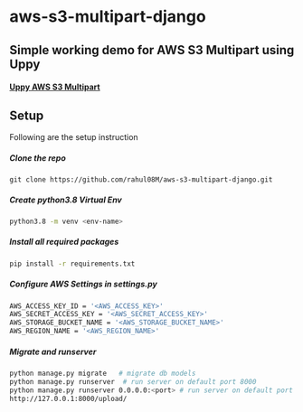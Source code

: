 # aws-s3-multipart-django
## Simple working demo for AWS S3 Multipart using Uppy
#### [Uppy AWS S3 Multipart](https://uppy.io/docs/aws-s3-multipart/)
## Setup

Following are the setup instruction

##### Clone the repo
```buildoutcfg
git clone https://github.com/rahul08M/aws-s3-multipart-django.git
```
##### Create python3.8 Virtual Env

```bash
python3.8 -m venv <env-name>
```
##### Install all required packages

```bash
pip install -r requirements.txt
```
##### Configure AWS Settings in settings.py

```bash
AWS_ACCESS_KEY_ID = '<AWS_ACCESS_KEY>'
AWS_SECRET_ACCESS_KEY = '<AWS_SECRET_ACCESS_KEY>'
AWS_STORAGE_BUCKET_NAME = '<AWS_STORAGE_BUCKET_NAME>'
AWS_REGION_NAME = '<AWS_REGION_NAME>'
```
##### Migrate and runserver

```bash
python manage.py migrate   # migrate db models
python manage.py runserver  # run server on default port 8000
python manage.py runserver 0.0.0.0:<port> # run server on default port custom port
http://127.0.0.1:8000/upload/
```

